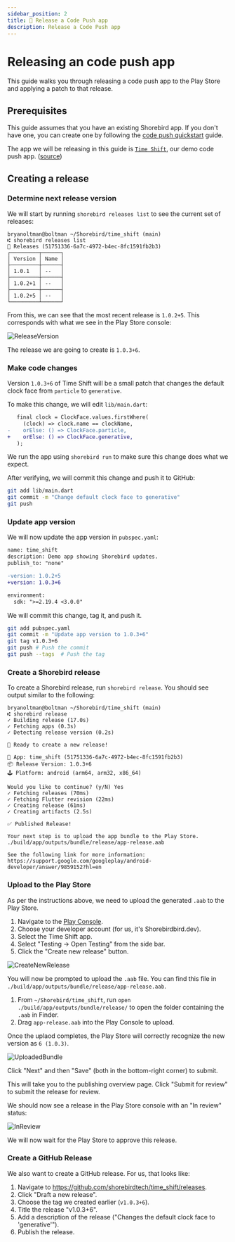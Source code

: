 ```yaml
---
sidebar_position: 2
title: 🚢 Release a Code Push app
description: Release a Code Push app
---
```


# Releasing an code push app

This guide walks you through releasing a code push app to the Play Store and applying a patch to that release.

## Prerequisites

This guide assumes that you have an existing Shorebird app. If you don't have one, you can create one by following the [code push quickstart](../code-push-quickstart/) guide.

The app we will be releasing in this guide is [`Time Shift`](https://play.google.com/store/apps/details?id=dev.shorebird.u_shorebird_clock), our demo code push app. ([source](https://github.com/shorebirdtech/time_shift/))

## Creating a release

### Determine next release version

We will start by running `shorebird releases list` to see the current set of releases:

```
bryanoltman@boltman ~/Shorebird/time_shift (main)
⑆ shorebird releases list
🚀 Releases (51751336-6a7c-4972-b4ec-8fc1591fb2b3)
┌─────────┬──────┐
│ Version │ Name │
├─────────┼──────┤
│ 1.0.1   │ --   │
├─────────┼──────┤
│ 1.0.2+1 │ --   │
├─────────┼──────┤
│ 1.0.2+5 │ --   │
└─────────┴──────┘
```

From this, we can see that the most recent release is `1.0.2+5`. This corresponds with what we see in the Play Store console:

![ReleaseVersion](https://github.com/shorebirdtech/docs/assets/581764/e6b6c276-49de-4142-8f32-dbf5e41379fa)

The release we are going to create is `1.0.3+6`.

### Make code changes

Version `1.0.3+6` of Time Shift will be a small patch that changes the default clock face from `particle` to `generative`.

To make this change, we will edit `lib/main.dart`:

```diff
   final clock = ClockFace.values.firstWhere(
     (clock) => clock.name == clockName,
-    orElse: () => ClockFace.particle,
+    orElse: () => ClockFace.generative,
   );
```

We run the app using `shorebird run` to make sure this change does what we expect.

After verifying, we will commit this change and push it to GitHub:

```sh
git add lib/main.dart
git commit -m "Change default clock face to generative"
git push
```

### Update app version

We will now update the app version in `pubspec.yaml`:

```diff
name: time_shift
description: Demo app showing Shorebird updates.
publish_to: "none"

-version: 1.0.2+5
+version: 1.0.3+6

environment:
  sdk: ">=2.19.4 <3.0.0"
```

We will commit this change, tag it, and push it.

```sh
git add pubspec.yaml
git commit -m "Update app version to 1.0.3+6"
git tag v1.0.3+6
git push # Push the commit
git push --tags  # Push the tag
```

### Create a Shorebird release

To create a Shorebird release, run `shorebird release`. You should see output similar to the following:

```
bryanoltman@boltman ~/Shorebird/time_shift (main)
⑆ shorebird release
✓ Building release (17.0s)
✓ Fetching apps (0.3s)
✓ Detecting release version (0.2s)

🚀 Ready to create a new release!

📱 App: time_shift (51751336-6a7c-4972-b4ec-8fc1591fb2b3)
📦 Release Version: 1.0.3+6
🕹️ Platform: android (arm64, arm32, x86_64)

Would you like to continue? (y/N) Yes
✓ Fetching releases (70ms)
✓ Fetching Flutter revision (22ms)
✓ Creating release (61ms)
✓ Creating artifacts (2.5s)

✅ Published Release!

Your next step is to upload the app bundle to the Play Store.
./build/app/outputs/bundle/release/app-release.aab

See the following link for more information:
https://support.google.com/googleplay/android-developer/answer/9859152?hl=en
```

### Upload to the Play Store

As per the instructions above, we need to upload the generated `.aab` to the Play Store.

1. Navigate to the [Play Console](https://play.google.com/console/developers).
1. Choose your developer account (for us, it's Shorebirdbird.dev).
1. Select the Time Shift app.
1. Select "Testing -> Open Testing" from the side bar.
1. Click the "Create new release" button.

![CreateNewRelease](https://github.com/shorebirdtech/docs/assets/581764/90c9c7ed-bc39-4731-bfec-524f89e2baf6)

You will now be prompted to upload the `.aab` file. You can find this file in `./build/app/outputs/bundle/release/app-release.aab`.

1. From `~/Shorebird/time_shift`, run `open ./build/app/outputs/bundle/release/` to open the folder containing the `.aab` in Finder.
1. Drag `app-release.aab` into the Play Console to upload.

Once the uplaod completes, the Play Store will correctly recognize the new version as `6 (1.0.3)`.

![UploadedBundle](https://github.com/shorebirdtech/docs/assets/581764/1994cb5a-4cd6-4f1b-a88c-f5aaa3d1433d)

Click "Next" and then "Save" (both in the bottom-right corner) to submit.

This will take you to the publishing overview page. Click "Submit for review" to submit the release for review.

We should now see a release in the Play Store console with an "In review" status:

![InReview](https://github.com/shorebirdtech/docs/assets/581764/4cfdc7fb-2049-4110-b1cd-da99c7a491f7)

We will now wait for the Play Store to approve this release.

### Create a GitHub Release

We also want to create a GitHub release. For us, that looks like:

1. Navigate to https://github.com/shorebirdtech/time_shift/releases.
1. Click "Draft a new release".
1. Choose the tag we created earlier (`v1.0.3+6`).
1. Title the release "v1.0.3+6".
1. Add a description of the release ("Changes the default clock face to 'generative'").
1. Publish the release.
